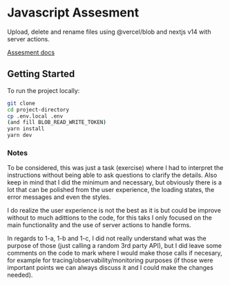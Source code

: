 # Javascript Assesment

Upload, delete and rename files using @vercel/blob and nextjs v14 with server actions.

[Assesment docs](https://docs.google.com/document/u/0/d/e/2PACX-1vQjRyBnqepBVHRplBRd54gkhiR3gAhXT0zNWqu2M-HzEkwwlCSMCawserIrcXyZ0IXPsG3L3Cj-eEH3/pub?urp=gmail_link&pli=1)

## Getting Started

To run the project locally:

```bash
git clone
cd project-directory
cp .env.local .env
(and fill BLOB_READ_WRITE_TOKEN)
yarn install
yarn dev
```

### Notes

To be considered, this was just a task (exercise) where I had to interpret the instructions without being able to ask questions to clarify the details.
Also keep in mind that I did the minimum and necessary, but obviously there is a lot that can be polished from the user experience, the loading states, the error messages and even the styles.

I do realize the user experience is not the best as it is but could be improve without to much adittions to the code, for this taks I only focused on the main functionality and the use of server actions to handle forms.

In regards to 1-a, 1-b and 1-c, I did not really understand what was the purpose of those (just calling a random 3rd party API), but I did leave some comments on the code to mark where I would make those calls if necesary, for example for tracing/observability/monitoring purposes (if those were important points we can always discuss it and I could make the changes needed).
